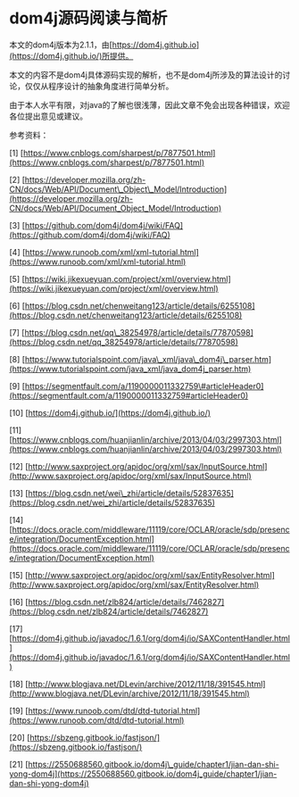 # dom4j源码阅读与简析

本文的dom4j版本为2.1.1，由[https://dom4j.github.io](https://dom4j.github.io/)所提供。

本文的内容不是dom4j具体源码实现的解析，也不是dom4j所涉及的算法设计的讨论，仅仅从程序设计的抽象角度进行简单分析。

由于本人水平有限，对java的了解也很浅薄，因此文章不免会出现各种错误，欢迎各位提出意见或建议。

参考资料：

\[1\] [https://www.cnblogs.com/sharpest/p/7877501.html](https://www.cnblogs.com/sharpest/p/7877501.html)

\[2\] [https://developer.mozilla.org/zh-CN/docs/Web/API/Document\_Object\_Model/Introduction](https://developer.mozilla.org/zh-CN/docs/Web/API/Document_Object_Model/Introduction)

\[3\] [https://github.com/dom4j/dom4j/wiki/FAQ](https://github.com/dom4j/dom4j/wiki/FAQ)

\[4\] [https://www.runoob.com/xml/xml-tutorial.html](https://www.runoob.com/xml/xml-tutorial.html)

\[5\] [https://wiki.jikexueyuan.com/project/xml/overview.html](https://wiki.jikexueyuan.com/project/xml/overview.html)

\[6\] [https://blog.csdn.net/chenweitang123/article/details/6255108](https://blog.csdn.net/chenweitang123/article/details/6255108)

\[7\] [https://blog.csdn.net/qq\_38254978/article/details/77870598](https://blog.csdn.net/qq_38254978/article/details/77870598)

\[8\] [https://www.tutorialspoint.com/java\_xml/java\_dom4j\_parser.htm](https://www.tutorialspoint.com/java_xml/java_dom4j_parser.htm)

\[9\] [https://segmentfault.com/a/1190000011332759\#articleHeader0](https://segmentfault.com/a/1190000011332759#articleHeader0)

\[10\] [https://dom4j.github.io/](https://dom4j.github.io/)

\[11\] [https://www.cnblogs.com/huanjianlin/archive/2013/04/03/2997303.html](https://www.cnblogs.com/huanjianlin/archive/2013/04/03/2997303.html)

\[12\] [http://www.saxproject.org/apidoc/org/xml/sax/InputSource.html](http://www.saxproject.org/apidoc/org/xml/sax/InputSource.html)

\[13\] [https://blog.csdn.net/wei\_zhi/article/details/52837635](https://blog.csdn.net/wei_zhi/article/details/52837635)

\[14\] [https://docs.oracle.com/middleware/11119/core/OCLAR/oracle/sdp/presence/integration/DocumentException.html](https://docs.oracle.com/middleware/11119/core/OCLAR/oracle/sdp/presence/integration/DocumentException.html)

\[15\] [http://www.saxproject.org/apidoc/org/xml/sax/EntityResolver.html](http://www.saxproject.org/apidoc/org/xml/sax/EntityResolver.html)

\[16\] [https://blog.csdn.net/zlb824/article/details/7462827](https://blog.csdn.net/zlb824/article/details/7462827)

\[17\] [https://dom4j.github.io/javadoc/1.6.1/org/dom4j/io/SAXContentHandler.html](https://dom4j.github.io/javadoc/1.6.1/org/dom4j/io/SAXContentHandler.html)

\[18\] [http://www.blogjava.net/DLevin/archive/2012/11/18/391545.html](http://www.blogjava.net/DLevin/archive/2012/11/18/391545.html)

\[19\] [https://www.runoob.com/dtd/dtd-tutorial.html](https://www.runoob.com/dtd/dtd-tutorial.html)

\[20\] [https://sbzeng.gitbook.io/fastjson/](https://sbzeng.gitbook.io/fastjson/)

\[21\] [https://2550688560.gitbook.io/dom4j\_guide/chapter1/jian-dan-shi-yong-dom4j](https://2550688560.gitbook.io/dom4j_guide/chapter1/jian-dan-shi-yong-dom4j)



